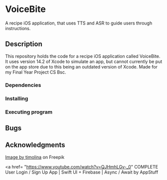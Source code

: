 # VoiceBite

A recipe iOS application, that uses TTS and ASR to guide users through instructions. 

## Description

This repository holds the code for a recipe iOS application called VoiceBite. 
It uses version 14.2 of Xcode to simulate an app, but cannot currently be put on the app store due to this being an outdated version of Xcode.
Made for my Final Year Project CS Bsc.

### Dependencies

### Installing

### Executing program

## Bugs

## Acknowledgments
<a href="https://www.freepik.com/free-photo/penne-pasta-with-pesto-sauce-zucchini-green-peas-basil-italian-food-top-view-flat-lay_7676329.htm#query=pasta&position=4&from_view=search&track=sph&uuid=ef623c77-f737-4b79-9a51-a73b25afca63">Image by timolina</a> on Freepik

<a href= "https://www.youtube.com/watch?v=QJHmhLGv-_0" </a> COMPLETE User Login / Sign Up App | Swift UI + Firebase | Async / Await by AppStuff


